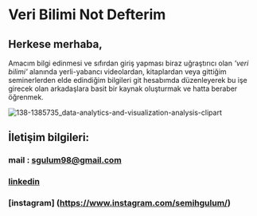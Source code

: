 # Veri Bilimi Not Defterim

## Herkese merhaba,

Amacım bilgi edinmesi ve sıfırdan giriş
yapması biraz uğraştırıcı olan *'veri bilimi'*
alanında yerli-yabancı videolardan,
kitaplardan veya gittiğim seminerlerden
elde edindiğim bilgileri git hesabımda
düzenleyerek bu işe girecek olan arkadaşlara
basit bir kaynak oluşturmak ve hatta beraber
öğrenmek.


![138-1385735_data-analytics-and-visualization-analysis-clipart](https://user-images.githubusercontent.com/56072259/73851165-15416180-483e-11ea-85fd-a3727948f917.png)

## İletişim bilgileri:
### mail : sgulum98@gmail.com 
### [linkedin](https://www.linkedin.com/in/semih-g%C3%BCl%C3%BCm-a53981151/)
### [instagram] (https://www.instagram.com/semihgulum/)
